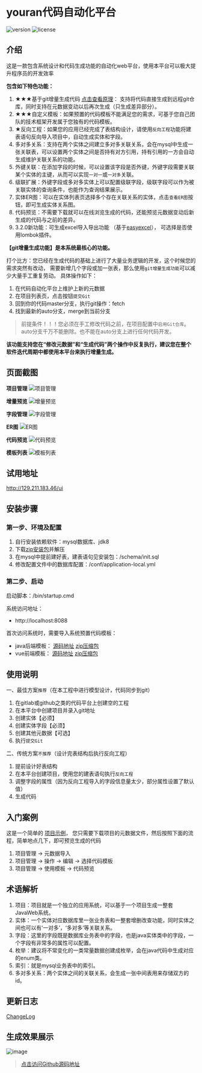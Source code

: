 # youran代码自动化平台

![version](https://img.shields.io/badge/youran-v3.4.0-orange)
![license](https://img.shields.io/github/license/cai3178940/youran)

## 介绍

这是一款包含系统设计和代码生成功能的自动化web平台，使用本平台可以极大提升程序员的开发效率

**包含如下特色功能：**
1. ★★★基于git增量生成代码
<a href="doc/IncrementalGeneration.md" target="_blank">点击查看原理</a>：
支持将代码直接生成到远程git仓库，同时支持在元数据变动以后再次生成（只生成差异部分）。
2. ★★★自定义模板：如果预置的代码模板不能满足您的需求，可基于您自己团队的技术框架开发属于您独有的代码模板。
3. ★反向工程：如果您的应用已经完成了表结构设计，请使用`反向工程`功能将建表语句反向导入项目中，自动生成实体和字段。
4. 多对多关系：支持在两个实体之间建立多对多关联关系，会在mysql中生成一张关联表，可以设置两个实体之间是否持有对方引用，持有引用的一方会自动生成维护关联关系的功能。
5. 外键关联：在添加字段的时候，可以设置该字段是否外键，外键字段需要关联某个实体的主键，从而可以实现`一对一`或`一对多`关联。
6. 级联扩展：外键字段或多对多实体上可以配置级联字段，级联字段可以作为被关联实体的查询条件，也能作为查询结果展示。
7. 实体ER图：可以在实体列表页选择多个存在关联关系的实体，点击`查看ER图`按钮，即可生成实体关系图。
8. 代码预览：不需要下载就可以在线浏览生成的代码，还能预览元数据变动后新生成的代码与之前的差异。
9. 3.2.0新功能：可生成excel导入导出功能
（基于<a href="https://github.com/alibaba/easyexcel" target="_blank">easyexcel</a>），
可选择是否使用lombok插件。

**【git增量生成功能】是本系统最核心的功能。**

打个比方：您已经在生成代码的基础上进行了大量业务逻辑的开发，这个时候您的需求突然有改动，
需要新增几个字段或加一张表，那么使用`git增量生成功能`可以减少大量手工重复劳动。
具体操作如下：

1. 在代码自动化平台上维护上新的元数据
2. 在项目列表页，点击按钮`提交Git`
3. 回到你的代码master分支，执行git操作：fetch
4. 找到最新的auto分支，merge到当前分支

> 前提条件！！！您必须在手工修改代码之前，在项目配置中`启用Git仓库`。
> auto分支千万不能删除。也不能在auto分支上进行任何代码开发。


**该功能支持您在“修改元数据”和“生成代码”两个操作中反复执行，建议您在整个软件迭代周期中都使用本平台来执行增量生成。**

## 页面截图

**项目管理**
![项目管理](https://github.com/cai3178940/image/raw/master/youran/%E9%A1%B9%E7%9B%AE%E7%AE%A1%E7%90%86.png)

**增量预览**
![增量预览](https://github.com/cai3178940/image/raw/master/youran/%E5%A2%9E%E9%87%8F%E9%A2%84%E8%A7%88.png)

**字段管理**
![字段管理](https://github.com/cai3178940/image/raw/master/youran/%E5%AD%97%E6%AE%B5%E7%AE%A1%E7%90%86.png)

**ER图**
![ER图](https://github.com/cai3178940/image/raw/master/youran/ER%E5%9B%BE.png)

**代码预览**
![代码预览](https://github.com/cai3178940/image/raw/master/youran/%E4%BB%A3%E7%A0%81%E9%A2%84%E8%A7%88.png)

**模板列表**
![模板列表](https://github.com/cai3178940/image/raw/master/youran/%E6%A8%A1%E6%9D%BF%E5%88%97%E8%A1%A8.png)


## 试用地址 
<a href="http://129.211.183.46/ui" target="_blank">
http://129.211.183.46/ui
</a>

## 安装步骤

### 第一步、环境及配置

1. 自行安装依赖软件：mysql数据库、jdk8
2. 下载<a href="https://github.com/cai3178940/youran/releases" target="_blank">zip安装包</a>并解压
3. 在mysql中提前建好表，建表语句见安装包：/schema/init.sql
4. 修改配置文件中的数据库配置：/conf/application-local.yml


### 第二步、启动

启动脚本：/bin/startup.cmd

系统访问地址： 

- http://localhost:8088

首次访问系统时，需要导入系统预置代码模板：

- java后端模板： 
<a href="https://github.com/cai3178940/youran-template-01" target="_blank">源码地址</a>
<a href="https://github.com/cai3178940/youran-template-01/releases" target="_blank">zip压缩包</a>
- vue前端模板： 
<a href="https://github.com/cai3178940/youran-template-02" target="_blank">源码地址</a>
<a href="https://github.com/cai3178940/youran-template-02/releases" target="_blank">zip压缩包</a>

## 使用说明

一、最佳方案`推荐`（在本工程中进行模型设计，代码同步到git）

1. 在gitlab或github之类的代码平台上创建空的工程
2. 在本平台中创建项目并录入git地址
3. 创建实体【必须】
4. 创建实体字段【必须】
5. 创建其他元数据【可选】
6. 执行`提交Git`


二、传统方案`不推荐`（设计完表结构后执行反向工程）

1. 提前设计好表结构
2. 在本平台创建项目，使用您的建表语句执行`反向工程`
3. 调整字段的属性（因为反向工程导入的字段信息量太少，部分属性设置了默认值）
4. 生成代码

## 入门案例

这是一个简单的
<a href="https://github.com/cai3178940/youran/releases/tag/example" target="_blank">项目示例</a>，
您只需要下载项目的元数据文件，然后按照下面的流程，简单地点几下，即可预览生成的代码

1. 项目管理 -> 元数据导入
2. 项目管理 -> 操作 -> 编辑 -> 选择代码模板
3. 项目管理 -> 使用模板 -> 代码预览


## 术语解析

1. 项目：项目就是一个独立的应用系统，可以基于一个项目生成一整套JavaWeb系统。
2. 实体：一个实体对应数据库里一张业务表和一整套增删改查功能，同时实体之间也可以有‘一对多’，‘多对多’等关联关系。
3. 字段：这里的字段既是数据库业务表中的字段，也是java实体类中的字段，一个字段有非常多的属性可以配置。
4. 枚举：建议将不常变化的一类常量数据创建成枚举，会在java代码中生成对应的enum类。
5. 索引：就是mysql业务表中的索引。
6. 多对多关系：两个实体之间的关联关系，会生成一张中间表用来存储双方的id。


## 更新日志

[ChangeLog](/doc/ChangeLog.md)

## 生成效果展示

![image](https://github.com/cai3178940/image/raw/master/youran/%E7%94%9F%E6%88%90%E6%95%88%E6%9E%9C%E5%B1%95%E7%A4%BA.png)

> <a href="https://github.com/cai3178940/youran" target="_blank">点击访问Github源码地址</a>
